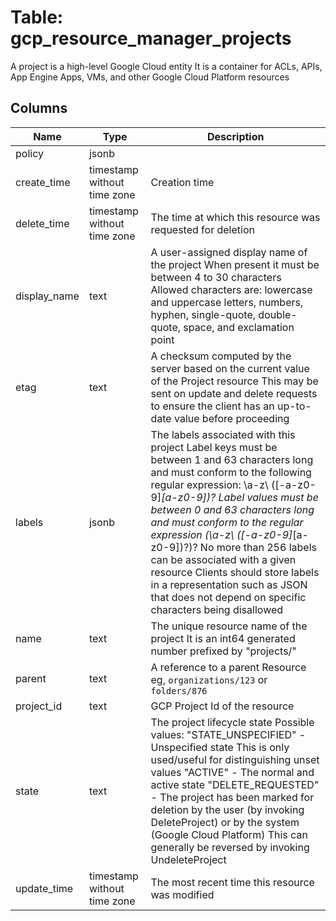 
# Table: gcp_resource_manager_projects
A project is a high-level Google Cloud entity It is a container for ACLs, APIs, App Engine Apps, VMs, and other Google Cloud Platform resources
## Columns
| Name        | Type           | Description  |
| ------------- | ------------- | -----  |
|policy|jsonb||
|create_time|timestamp without time zone|Creation time|
|delete_time|timestamp without time zone|The time at which this resource was requested for deletion|
|display_name|text|A user-assigned display name of the project When present it must be between 4 to 30 characters Allowed characters are: lowercase and uppercase letters, numbers, hyphen, single-quote, double-quote, space, and exclamation point|
|etag|text|A checksum computed by the server based on the current value of the Project resource This may be sent on update and delete requests to ensure the client has an up-to-date value before proceeding|
|labels|jsonb|The labels associated with this project Label keys must be between 1 and 63 characters long and must conform to the following regular expression: \a-z\ (\[-a-z0-9\]*\[a-z0-9\])? Label values must be between 0 and 63 characters long and must conform to the regular expression (\a-z\ (\[-a-z0-9\]*\[a-z0-9\])?)? No more than 256 labels can be associated with a given resource Clients should store labels in a representation such as JSON that does not depend on specific characters being disallowed|
|name|text|The unique resource name of the project It is an int64 generated number prefixed by "projects/"|
|parent|text|A reference to a parent Resource eg, `organizations/123` or `folders/876`|
|project_id|text|GCP Project Id of the resource|
|state|text|The project lifecycle state  Possible values:   "STATE_UNSPECIFIED" - Unspecified state This is only used/useful for distinguishing unset values   "ACTIVE" - The normal and active state   "DELETE_REQUESTED" - The project has been marked for deletion by the user (by invoking DeleteProject) or by the system (Google Cloud Platform) This can generally be reversed by invoking UndeleteProject|
|update_time|timestamp without time zone|The most recent time this resource was modified|
